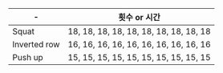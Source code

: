 | - 	| 횟수 or 시간 	|
|------	|-----	|
| Squat  	| 18, 18, 18, 18, 18, 18, 18, 18, 18, 18|
| Inverted row  	| 16, 16, 16, 16, 16, 16, 16, 16, 16, 16|
| Push up  	| 15, 15, 15, 15, 15, 15, 15, 15, 15, 15|